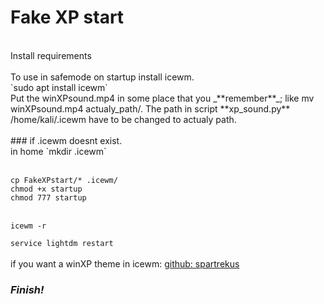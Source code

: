 # Fake XP start 
<br>
Install requirements <br><br>
To use in safemode on startup install icewm. 
<br>
`sudo apt install icewm`
<br>
Put the winXPsound.mp4 in some place that you _**remember**_; like mv winXPsound.mp4 actualy_path/. 
The path in script **xp_sound.py** /home/kali/.icewm have to be changed to actualy path.<br><br>
### if .icewm doesnt exist.
<br>
in home
`mkdir .icewm`
<br><br>


`cp FakeXPstart/* .icewm/`
<br>
`chmod +x startup`<br>
`chmod 777 startup`
<br><br>

`icewm -r`


`service lightdm restart`
<br><br>
if you want a winXP theme in icewm: [github: spartrekus](https://github.com/spartrekus/icewm-xp) 
<br>
### _**Finish!**_<h3>

